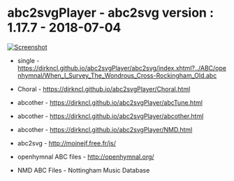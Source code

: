 # abc2svgPlayer - abc2svg version : 1.17.7 - 2018-07-04

[![Screenshot](https://dirkncl.github.io/abc2svgPlayer/screenshot/openhymnal.png)](https://dirkncl.github.io/abc2svgPlayer/openhymal.html)

  - single - https://dirkncl.github.io/abc2svgPlayer/abc2svg/index.xhtml?../ABC/openhymnal/When_I_Survey_The_Wondrous_Cross-Rockingham_Old.abc
  
  - Choral - https://dirkncl.github.io/abc2svgPlayer/Choral.html

  - abcother - https://dirkncl.github.io/abc2svgPlayer/abcTune.html
  
  - abcother - https://dirkncl.github.io/abc2svgPlayer/abcother.html

  - abcother - https://dirkncl.github.io/abc2svgPlayer/NMD.html


- abc2svg - http://moinejf.free.fr/js/

- openhymnal ABC files - http://openhymnal.org/

- NMD ABC Files - Nottingham Music Database
